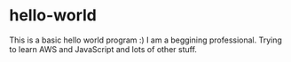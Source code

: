 # hello-world
This is a basic hello world program :)
I am a beggining professional. Trying to learn AWS and JavaScript and lots of other stuff.
